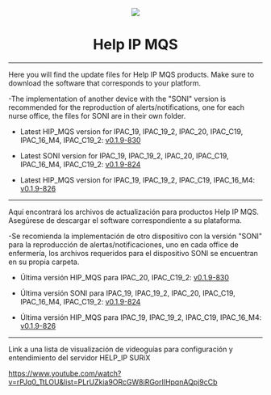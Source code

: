 <p align="center">
  <img src="https://surix.net/images/logo-scrolled.png" />
</p>

# <h1 align="center">Help IP MQS</h1>

---

Here you will find the update files for Help IP MQS products. Make sure to download the software that corresponds to your platform.

-The implementation of another device with the "SONI" version is recommended for the reproduction of alerts/notifications, one for each nurse office, the files for SONI are in their own folder.

- Latest HIP_MQS version for IPAC_19, IPAC_19_2, IPAC_20, IPAC_C19, IPAC_16_M4, IPAC_C19_2: [v0.1.9-830](https://github.com/surixArg/help_ip/tree/main/HIP_MQS/v0.1.9-830)
  
- Latest SONI version for IPAC_19, IPAC_19_2, IPAC_20, IPAC_C19, IPAC_16_M4, IPAC_C19_2: [v0.1.9-824](https://github.com/surixArg/help_ip/tree/main/HIP_MQS/v0.1.9-830/v0.1.9-824-SONI)

- Latest HIP_MQS version for IPAC_19, IPAC_19_2, IPAC_C19, IPAC_16_M4: [v0.1.9-826](https://github.com/surixArg/help_ip/tree/main/HIP_MQS/v0.1.9-826)

---

Aquí encontrará los archivos de actualización para productos Help IP MQS. Asegúrese de descargar el software correspondiente a su plataforma.

-Se recomienda la implementación de otro dispositivo con la versión "SONI" para la reproducción de alertas/notificaciones, uno en cada office de enfermería, los archivos requeridos para el dispositivo SONI se encuentran en su propia carpeta.

- Última versión HIP_MQS para IPAC_20, IPAC_C19_2: [v0.1.9-830](https://github.com/surixArg/help_ip/tree/main/HIP_MQS/v0.1.9-830)

- Última versión SONI para IPAC_19, IPAC_19_2, IPAC_20, IPAC_C19, IPAC_16_M4, IPAC_C19_2: [v0.1.9-824](https://github.com/surixArg/help_ip/tree/main/HIP_MQS/v0.1.9-830/v0.1.9-824-SONI)

- Última versión HIP_MQS para IPAC_19, IPAC_19_2, IPAC_C19, IPAC_16_M4: [v0.1.9-826](https://github.com/surixArg/help_ip/tree/main/HIP_MQS/v0.1.9-826)

---

Link a una lista de visualización de videoguías para configuración y entendimiento del servidor HELP_IP SURiX

https://www.youtube.com/watch?v=rPJq0_TtLOU&list=PLrUZkia9ORcGW8iRGorlIHpqnAQpj9cCb
